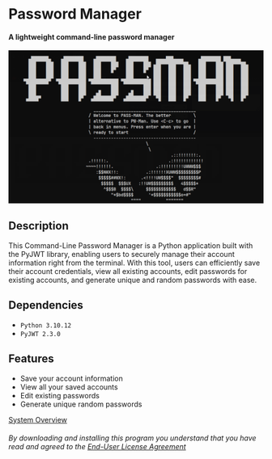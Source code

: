 # Password Manager
#### A lightweight command-line password manager

![img](https://github.com/lucasAxberg/image-repo/blob/main/2024-02-14%2013_25_05-Select%20xbrg%40SW2217_%20~_coding_school_PasswordManager_src.png)

## Description
This Command-Line Password Manager is a Python application built with the PyJWT library,
enabling users to securely manage their account information right from the terminal.
With this tool, users can efficiently save their account credentials,
view all existing accounts,
edit passwords for existing accounts,
and generate unique and random passwords with ease.

## Dependencies
- `Python 3.10.12`
- `PyJWT 2.3.0`

## Features
- Save your account information
- View all your saved accounts
- Edit existing passwords
- Generate unique random passwords
  
[System Overview](https://lucid.app/lucidchart/c07e3caf-8dfc-45e1-8dba-4530f80562a8/edit?invitationId=inv_f9eaa55d-f0ef-472a-b8d8-c67826886244&page=0_0#)  
  
  
###### By downloading and installing this program you understand that you have read and agreed to the [End-User License Agreement](https://linkvertise.com/1106162/get-png)
